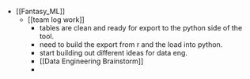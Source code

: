 - [[Fantasy_ML]]
	- [[team log work]]
		- tables are clean and ready for export to the python side of the tool.
		- need to build the export from r and the load into python.
		- start building out different ideas for data eng.
		- [[Data Engineering Brainstorm]]
		-